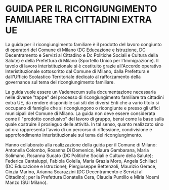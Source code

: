 # GUIDA PER IL RICONGIUNGIMENTO FAMILIARE TRA CITTADINI EXTRA UE

La guida per il ricongiungimento familiare è il prodotto del lavoro
congiunto di operatori del Comune di Milano (DC Educazione e Istruzione,
DC Decentramento e Servizi al Cittadino e Dc Politiche Sociali e Cultura
della Salute) e della Prefettura di Milano (Sportello Unico per
l'Immigrazione). Il tavolo di lavoro interistituzionale si è costituito
grazie all'Accordo operativo Interistituzionale sottoscritto dal Comune
di Milano, dalla Prefettura e dall'Ufficio Scolastico Territoriale
dedicato al rafforzamento della governance sul tema del ricongiungimento
familiare.

La guida vuole essere un Vademecum sulla documentazione necessaria nelle
diverse "tappe" del processo di ricongiungimento familiare tra cittadini
extra UE, da rendere disponibile sui siti dei diversi Enti che a vario
titolo si occupano di famiglie che si ricongiungono o ricongiunte e
presso gli uffici municipali del Comune di Milano. La guida non deve
essere considerata come il "prodotto conclusivo" del lavoro di gruppo,
bensì come la base sulla quale costruire il prosieguo delle attività. In
tal senso, quanto realizzato sino ad ora rappresenta l'avvio di un
percorso di riflessione, condivisione e approfondimento
interistituzionale sul tema del ricongiungimento.

Hanno collaborato alla realizzazione della guida per il Comune di
Milano: Antonella Colombo, Rosanna Di Domenico, Maura Gambarana, Maria
Solimano, Rosanna Sucato (DC Politiche Sociali e Culture della Salute);
Federica Cantaluppi, Fabiola Colella, Maria Grazia Moro, Angela
Schillaci (DC Educazione e Istruzione); Piergiuseppe Bettenzoli,
Maurizio Gerace, Cinzia Marino, Arianna Scarazzini (DC Decentramento e
Servizi al Cittadino); per la Prefettura Donatella Cera, Claudia
Puntillo e Miria Noemi Manzo (SUI Milano).